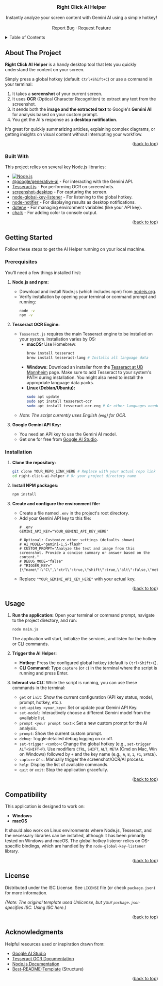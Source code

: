 <a id="readme-top"></a>

<br />
<div align="center">
<h3 align="center">Right Click AI Helper</h3>

  <p align="center">
    Instantly analyze your screen content with Gemini AI using a simple hotkey!
    <br />
<br />
<a href="YOUR_REPO_LINK/issues/new?labels=bug&template=bug-report---.md">Report Bug</a>
    ·
    <a href="YOUR_REPO_LINK/issues/new?labels=enhancement&template=feature-request---.md">Request Feature</a>
  </p>
</div>

<details>
  <summary>Table of Contents</summary>
  <ol>
    <li>
      <a href="#about-the-project">About The Project</a>
      <ul>
        <li><a href="#built-with">Built With</a></li>
      </ul>
    </li>
    <li>
      <a href="#getting-started">Getting Started</a>
      <ul>
        <li><a href="#prerequisites">Prerequisites</a></li>
        <li><a href="#installation">Installation</a></li>
      </ul>
    </li>
    <li><a href="#usage">Usage</a></li>
    <li><a href="#compatibility">Compatibility</a></li>
    <li><a href="#license">License</a></li>
    <li><a href="#acknowledgments">Acknowledgments</a></li>
  </ol>
</details>

## About The Project

**Right Click AI Helper** is a handy desktop tool that lets you quickly understand the content on your screen.

Simply press a global hotkey (default: `Ctrl+Shift+C`) or use a command in your terminal:
1.  It takes a **screenshot** of your current screen.
2.  It uses **OCR** (Optical Character Recognition) to extract any text from the screenshot.
3.  It sends both the **image and the extracted text** to Google's **Gemini AI** for analysis based on your custom prompt.
4.  You get the AI's response as a **desktop notification**.

It's great for quickly summarizing articles, explaining complex diagrams, or getting insights on visual content without interrupting your workflow.

<p align="right">(<a href="#readme-top">back to top</a>)</p>

### Built With

This project relies on several key Node.js libraries:

* [![Node.js][Node.js]][Node-url]
* [@google/generative-ai](https://github.com/google/generative-ai-js) - For interacting with the Gemini API.
* [Tesseract.js](https://github.com/naptha/tesseract.js) - For performing OCR on screenshots.
* [screenshot-desktop](https://github.com/bencevans/screenshot-desktop) - For capturing the screen.
* [node-global-key-listener](https://github.com/RedKenrok/node-global-key-listener) - For listening to the global hotkey.
* [node-notifier](https://github.com/mikaelbr/node-notifier) - For displaying results as desktop notifications.
* [dotenv](https://github.com/motdotla/dotenv) - For managing environment variables (like your API key).
* [chalk](https://github.com/chalk/chalk) - For adding color to console output.

<p align="right">(<a href="#readme-top">back to top</a>)</p>

## Getting Started

Follow these steps to get the AI Helper running on your local machine.

### Prerequisites

You'll need a few things installed first:

1.  **Node.js and npm:**
    * Download and install Node.js (which includes npm) from [nodejs.org](https://nodejs.org/).
    * Verify installation by opening your terminal or command prompt and running:
        ```sh
        node -v
        npm -v
        ```

2.  **Tesseract OCR Engine:**
    * `Tesseract.js` requires the main Tesseract engine to be installed on your system. Installation varies by OS:
        * **macOS:** Use Homebrew:
            ```sh
            brew install tesseract
            brew install tesseract-lang # Installs all language data
            ```
        * **Windows:** Download an installer from the [Tesseract at UB Mannheim](https://github.com/UB-Mannheim/tesseract/wiki) page. Make sure to add Tesseract to your system's PATH during installation. You might also need to install the appropriate language data packs.
        * **Linux (Debian/Ubuntu):**
            ```sh
            sudo apt update
            sudo apt install tesseract-ocr
            sudo apt install tesseract-ocr-eng # Or other languages needed
            ```
    * *Note: The script currently uses English (`eng`) for OCR.*

3.  **Google Gemini API Key:**
    * You need an API key to use the Gemini AI model.
    * Get one for free from [Google AI Studio](https://aistudio.google.com/app/apikey).

### Installation

1.  **Clone the repository:**
    ```sh
    git clone YOUR_REPO_LINK_HERE # Replace with your actual repo link
    cd right-click-ai-helper # Or your project directory name
    ```

2.  **Install NPM packages:**
    ```sh
    npm install
    ```

3.  **Create and configure the environment file:**
    * Create a file named `.env` in the project's root directory.
    * Add your Gemini API key to this file:
        ```env
        # .env
        GEMINI_API_KEY="YOUR_GEMINI_API_KEY_HERE"

        # Optional: Customize other settings (defaults shown)
        # AI_MODEL="gemini-1.5-flash"
        # CUSTOM_PROMPT="Analyze the text and image from this screenshot. Provide a concise summary or answer based on the content."
        # DEBUG_MODE="false"
        # TRIGGER_KEY="{\"name\":\"C\",\"ctrl\":true,\"shift\":true,\"alt\":false,\"meta\":false}"
        ```
    * Replace `"YOUR_GEMINI_API_KEY_HERE"` with your actual key.

<p align="right">(<a href="#readme-top">back to top</a>)</p>

## Usage

1.  **Run the application:**
    Open your terminal or command prompt, navigate to the project directory, and run:
    ```sh
    node main.js
    ```
    The application will start, initialize the services, and listen for the hotkey or CLI commands.

2.  **Trigger the AI Helper:**
    * **Hotkey:** Press the configured global hotkey (default is `Ctrl+Shift+C`).
    * **CLI Command:** Type `capture` (or `c`) in the terminal where the script is running and press Enter.

3.  **Interact via CLI:**
    While the script is running, you can use these commands in the terminal:
    * `get` or `init`: Show the current configuration (API key status, model, prompt, hotkey, etc.).
    * `set-apikey <your_key>`: Set or update your Gemini API Key.
    * `set-model`: Interactively choose a different Gemini model from the available list.
    * `prompt <your prompt text>`: Set a new custom prompt for the AI analysis.
    * `prompt`: Show the current custom prompt.
    * `debug`: Toggle detailed debug logging on or off.
    * `set-trigger <combo>`: Change the global hotkey (e.g., `set-trigger ALT+SHIFT+P`). Use modifiers `CTRL`, `SHIFT`, `ALT`, `META` (Cmd on Mac, Win on Windows) followed by `+` and the key name (e.g., `A`, `B`, `1`, `F1`, `SPACE`).
    * `capture` or `c`: Manually trigger the screenshot/OCR/AI process.
    * `help`: Display the list of available commands.
    * `quit` or `exit`: Stop the application gracefully.

<p align="right">(<a href="#readme-top">back to top</a>)</p>

## Compatibility

This application is designed to work on:

* **Windows**
* **macOS**

It should also work on Linux environments where Node.js, Tesseract, and the necessary libraries can be installed, although it has been primarily tested on Windows and macOS. The global hotkey listener relies on OS-specific bindings, which are handled by the `node-global-key-listener` library.

<p align="right">(<a href="#readme-top">back to top</a>)</p>

## License

Distributed under the ISC License. See `LICENSE` file (or check `package.json`) for more information.

*(Note: The original template used Unlicense, but your `package.json` specifies ISC. Using ISC here.)*

<p align="right">(<a href="#readme-top">back to top</a>)</p>

## Acknowledgments

Helpful resources used or inspiration drawn from:

* [Google AI Studio](https://aistudio.google.com/)
* [Tesseract OCR Documentation](https://tesseract-ocr.github.io/)
* [Node.js Documentation](https://nodejs.org/en/docs/)
* [Best-README-Template](https://github.com/othneildrew/Best-README-Template) (Structure)

<p align="right">(<a href="#readme-top">back to top</a>)</p>

[Node.js]: https://img.shields.io/badge/Node.js-339933?style=for-the-badge&logo=nodedotjs&logoColor=white
[Node-url]: https://nodejs.org/
